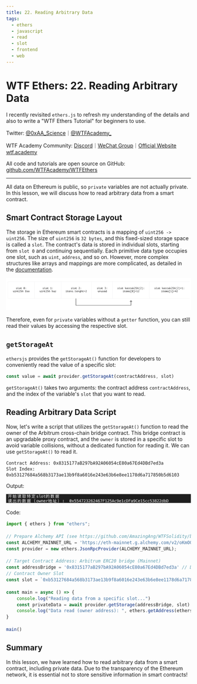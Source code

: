 ```yaml
---
title: 22. Reading Arbitrary Data
tags:
  - ethers
  - javascript
  - read
  - slot
  - frontend
  - web
---
```


# WTF Ethers: 22. Reading Arbitrary Data

I recently revisited `ethers.js` to refresh my understanding of the details and also to write a "WTF Ethers Tutorial" for beginners to use.

Twitter: [@0xAA_Science](https://twitter.com/0xAA_Science)｜[@WTFAcademy_](https://twitter.com/WTFAcademy_)

WTF Academy Community: [Discord](https://discord.gg/5akcruXrsk)｜[WeChat Group](https://docs.google.com/forms/d/e/1FAIpQLSe4KGT8Sh6sJ7hedQRuIYirOoZK_85miz3dw7vA1-YjodgJ-A/viewform?usp=sf_link)｜[Official Website wtf.academy](https://wtf.academy)

All code and tutorials are open source on GitHub: [github.com/WTFAcademy/WTFEthers](https://github.com/WTFAcademy/WTF-Ethers)

---

All data on Ethereum is public, so `private` variables are not actually private. In this lesson, we will discuss how to read arbitrary data from a smart contract.

## Smart Contract Storage Layout

The storage in Ethereum smart contracts is a mapping of `uint256 -> uint256`. The size of `uint256` is `32 bytes`, and this fixed-sized storage space is called a `slot`. The contract's data is stored in individual slots, starting from `slot 0` and continuing sequentially. Each primitive data type occupies one slot, such as `uint`, `address`, and so on. However, more complex structures like arrays and mappings are more complicated, as detailed in the [documentation](https://docs.soliditylang.org/en/v0.8.17/internals/layout_in_storage.html?highlight=Layout%20of%20State%20Variables%20in%20Storage).

![](./img/22-1.png)

Therefore, even for `private` variables without a `getter` function, you can still read their values by accessing the respective slot.

## `getStorageAt`

`ethersjs` provides the `getStorageAt()` function for developers to conveniently read the value of a specific slot:

```js
const value = await provider.getStorageAt(contractAddress, slot)
```

`getStorageAt()` takes two arguments: the contract address `contractAddress`, and the index of the variable's `slot` that you want to read.

## Reading Arbitrary Data Script

Now, let's write a script that utilizes the `getStorageAt()` function to read the owner of the Arbitrum cross-chain bridge contract. This bridge contract is an upgradable proxy contract, and the `owner` is stored in a specific slot to avoid variable collisions, without a dedicated function for reading it. We can use `getStorageAt()` to read it.

```solidity
Contract Address: 0x8315177aB297bA92A06054cE80a67Ed4DBd7ed3a
Slot Index: 0xb53127684a568b3173ae13b9f8a6016e243e63b6e8ee1178d6a717850b5d6103
```

Output:

![](./img/22-2.png)

Code:

```js
import { ethers } from "ethers";

// Prepare Alchemy API (see https://github.com/AmazingAng/WTFSolidity/blob/main/Topics/Tools/TOOL04_Alchemy/readme.md)
const ALCHEMY_MAINNET_URL = 'https://eth-mainnet.g.alchemy.com/v2/oKmOQKbneVkxgHZfibs-iFhIlIAl6HDN';
const provider = new ethers.JsonRpcProvider(ALCHEMY_MAINNET_URL);

// Target Contract Address: Arbitrum ERC20 bridge (Mainnet)
const addressBridge = '0x8315177aB297bA92A06054cE80a67Ed4DBd7ed3a' // DAI Contract
// Contract Owner Slot
const slot = `0xb53127684a568b3173ae13b9f8a6016e243e63b6e8ee1178d6a717850b5d6103`

const main = async () => {
    console.log("Reading data from a specific slot...")
    const privateData = await provider.getStorage(addressBridge, slot)
    console.log("Data read (owner address): ", ethers.getAddress(ethers.dataSlice(privateData, 12)))    
}

main()
```

## Summary

In this lesson, we have learned how to read arbitrary data from a smart contract, including private data. Due to the transparency of the Ethereum network, it is essential not to store sensitive information in smart contracts!
